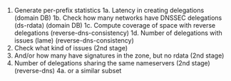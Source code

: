 

1. Generate per-prefix statistics 
1a. Latency in creating delegations (domain DB)
1b. Check how many networks have DNSSEC delegations (ds-rdata) (domain DB) 
1c. Compute coverage of space with reverse delegations (reverse-dns-consistency)
1d. Number of delegations with issues (lame) (reverse-dns-consistency)
2. Check what kind of issues (2nd stage)
3. And/or how many have signatures in the zone, but no rdata (2nd stage)
4. Number of delegations sharing the same nameservers (2nd stage) (reverse-dns)
4a. or a similar subset



